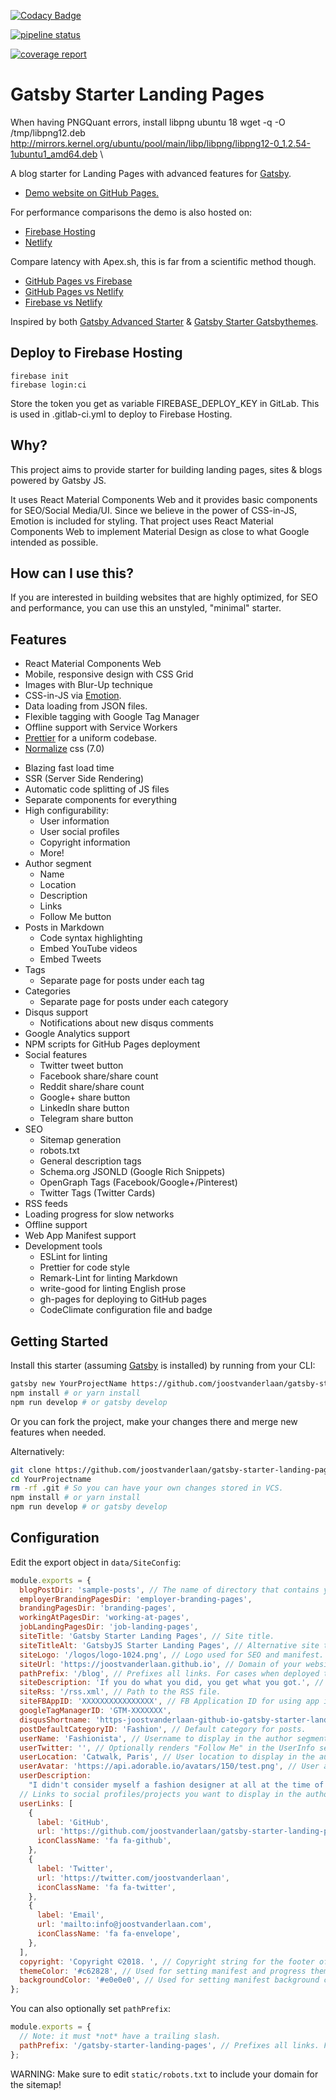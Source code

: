 [![Codacy Badge](https://api.codacy.com/project/badge/Grade/990fb54ea8094f2aa0ed77f14e859820)](https://www.codacy.com/app/joostvanderlaan/gatsby-starter-landing-pages?utm_source=github.com&utm_medium=referral&utm_content=joostvanderlaan/gatsby-starter-landing-pages&utm_campaign=Badge_Grade)

[![pipeline status](https://gitlab.com/fuww/gatsby-starter-landing-pages/badges/master/pipeline.svg)](https://gitlab.com/fuww/gatsby-starter-landing-pages/commits/master)

[![coverage report](https://gitlab.com/fuww/gatsby-starter-landing-pages/badges/master/coverage.svg)](https://gitlab.com/fuww/gatsby-starter-landing-pages/commits/master)

# Gatsby Starter Landing Pages

When having PNGQuant errors, install libpng ubuntu 18 wget -q -O /tmp/libpng12.deb
http://mirrors.kernel.org/ubuntu/pool/main/libp/libpng/libpng12-0_1.2.54-1ubuntu1_amd64.deb \

A blog starter for Landing Pages with advanced features for
[Gatsby](https://github.com/gatsbyjs/gatsby/).

- [Demo website on GitHub Pages.](https://joostvanderlaan.github.io/gatsby-starter-landing-pages/)

For performance comparisons the demo is also hosted on:

- [Firebase Hosting](https://landing-pages-e6d94.firebaseapp.com/)
- [Netlify](https://gatsby-landing-pages.netlify.com/)

Compare latency with Apex.sh, this is far from a scientific method though.

- [GitHub Pages vs Firebase](https://latency.apex.sh/?url=https://joostvanderlaan.github.io/gatsby-starter-landing-pages/&compare=https://landing-pages-e6d94.firebaseapp.com/)
- [GitHub Pages vs Netlify](https://latency.apex.sh/?url=https%3A%2F%2Fjoostvanderlaan.github.io/gatsby-starter-landing-pages/&compare=https%3A%2F%2Fgatsby-landing-pages.netlify.com/)
- [Firebase vs Netlify](https://latency.apex.sh/?url=https://landing-pages-e6d94.firebaseapp.com/&compare=https://gatsby-landing-pages.netlify.com/)

Inspired by both [Gatsby Advanced Starter](https://github.com/Vagr9K/gatsby-advanced-starter) &
[Gatsby Starter Gatsbythemes](https://github.com/saschajullmann/gatsby-starter-gatsbythemes).

## Deploy to Firebase Hosting

    firebase init
    firebase login:ci

Store the token you get as variable FIREBASE_DEPLOY_KEY in GitLab. This is used in .gitlab-ci.yml to
deploy to Firebase Hosting.

## Why?

This project aims to provide starter for building landing pages, sites & blogs powered by Gatsby JS.

It uses React Material Components Web and it provides basic components for SEO/Social Media/UI.
Since we believe in the power of CSS-in-JS, Emotion is included for styling. That project uses React
Material Components Web to implement Material Design as close to what Google intended as possible.

## How can I use this?

If you are interested in building websites that are highly optimized, for SEO and performance, you
can use this an unstyled, "minimal" starter.

## Features

- React Material Components Web
- Mobile, responsive design with CSS Grid
- Images with Blur-Up technique
- CSS-in-JS via [Emotion](https://github.com/emotion-js/emotion).
  <!-- * Jest and Enzyme for testing.
- Eslint in dev mode with the airbnb config and prettier formatting rules.
- React 16. -->
  <!-- * A basic blog, with posts under src/pages/blog. There's also a script which creates a new Blog entry (post.sh). -->
- Data loading from JSON files.
- Flexible tagging with Google Tag Manager
- Offline support with Service Workers
- [Prettier](https://github.com/prettier/prettier) for a uniform codebase.
- [Normalize](https://github.com/necolas/normalize.css/) css (7.0)

* Blazing fast load time
* SSR (Server Side Rendering)
* Automatic code splitting of JS files
* Separate components for everything
* High configurability:
  - User information
  - User social profiles
  - Copyright information
  - More!
* Author segment
  - Name
  - Location
  - Description
  - Links
  - Follow Me button
* Posts in Markdown
  - Code syntax highlighting
  - Embed YouTube videos
  - Embed Tweets
* Tags
  - Separate page for posts under each tag
* Categories
  - Separate page for posts under each category
* Disqus support
  - Notifications about new disqus comments
* Google Analytics support
* NPM scripts for GitHub Pages deployment
* Social features
  - Twitter tweet button
  - Facebook share/share count
  - Reddit share/share count
  - Google+ share button
  - LinkedIn share button
  - Telegram share button
* SEO
  - Sitemap generation
  - robots.txt
  - General description tags
  - Schema.org JSONLD (Google Rich Snippets)
  - OpenGraph Tags (Facebook/Google+/Pinterest)
  - Twitter Tags (Twitter Cards)
* RSS feeds
* Loading progress for slow networks
* Offline support
* Web App Manifest support
* Development tools
  - ESLint for linting
  - Prettier for code style
  - Remark-Lint for linting Markdown
  - write-good for linting English prose
  - gh-pages for deploying to GitHub pages
  - CodeClimate configuration file and badge

## Getting Started

Install this starter (assuming [Gatsby](https://github.com/gatsbyjs/gatsby/) is installed) by
running from your CLI:

```sh
gatsby new YourProjectName https://github.com/joostvanderlaan/gatsby-starter-landing-pages
npm install # or yarn install
npm run develop # or gatsby develop
```

Or you can fork the project, make your changes there and merge new features when needed.

Alternatively:

```sh
git clone https://github.com/joostvanderlaan/gatsby-starter-landing-pages YourProjectName # Clone the project
cd YourProjectname
rm -rf .git # So you can have your own changes stored in VCS.
npm install # or yarn install
npm run develop # or gatsby develop
```

## Configuration

Edit the export object in `data/SiteConfig`:

```js
module.exports = {
  blogPostDir: 'sample-posts', // The name of directory that contains your posts.
  employerBrandingPagesDir: 'employer-branding-pages',
  brandingPagesDir: 'branding-pages',
  workingAtPagesDir: 'working-at-pages',
  jobLandingPagesDir: 'job-landing-pages',
  siteTitle: 'Gatsby Starter Landing Pages', // Site title.
  siteTitleAlt: 'GatsbyJS Starter Landing Pages', // Alternative site title for SEO.
  siteLogo: '/logos/logo-1024.png', // Logo used for SEO and manifest.
  siteUrl: 'https://joostvanderlaan.github.io', // Domain of your website without pathPrefix.
  pathPrefix: '/blog', // Prefixes all links. For cases when deployed to example.github.io/blog/.
  siteDescription: 'If you do what you did, you get what you got.', // Website description used for RSS feeds/meta description tag.
  siteRss: '/rss.xml', // Path to the RSS file.
  siteFBAppID: 'XXXXXXXXXXXXXXXX', // FB Application ID for using app insights
  googleTagManagerID: 'GTM-XXXXXXX',
  disqusShortname: 'https-joostvanderlaan-github-io-gatsby-starter-landing-pages', // Disqus shortname.
  postDefaultCategoryID: 'Fashion', // Default category for posts.
  userName: 'Fashionista', // Username to display in the author segment.
  userTwitter: '', // Optionally renders "Follow Me" in the UserInfo segment.
  userLocation: 'Catwalk, Paris', // User location to display in the author segment.
  userAvatar: 'https://api.adorable.io/avatars/150/test.png', // User avatar to display in the author segment.
  userDescription:
    "I didn't consider myself a fashion designer at all at the time of punk. I was just using fashion as a way to express my resistance and to be rebellious. I came from the country, and by the time I got to London, I considered myself to be very stupid. It was my ambition to understand the world I live in.", // User description to display in the author segment.
  // Links to social profiles/projects you want to display in the author segment/navigation bar.
  userLinks: [
    {
      label: 'GitHub',
      url: 'https://github.com/joostvanderlaan/gatsby-starter-landing-pages',
      iconClassName: 'fa fa-github',
    },
    {
      label: 'Twitter',
      url: 'https://twitter.com/joostvanderlaan',
      iconClassName: 'fa fa-twitter',
    },
    {
      label: 'Email',
      url: 'mailto:info@joostvanderlaan.com',
      iconClassName: 'fa fa-envelope',
    },
  ],
  copyright: 'Copyright ©2018. ', // Copyright string for the footer of the website and RSS feed.
  themeColor: '#c62828', // Used for setting manifest and progress theme colors.
  backgroundColor: '#e0e0e0', // Used for setting manifest background color.
};
```

You can also optionally set `pathPrefix`:

```js
module.exports = {
  // Note: it must *not* have a trailing slash.
  pathPrefix: '/gatsby-starter-landing-pages', // Prefixes all links. For cases when deployed to example.github.io/gatsby-starter-landing-pages/.
};
```

WARNING: Make sure to edit `static/robots.txt` to include your domain for the sitemap!
